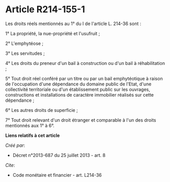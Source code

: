 # Article R214-155-1

Les droits réels mentionnés au 1° du I de l'article L. 214-36 sont : 

1° La propriété, la nue-propriété et l'usufruit ; 

2° L'emphytéose ; 

3° Les servitudes ; 

4° Les droits du preneur d'un bail à construction ou d'un bail à réhabilitation ; 

5° Tout droit réel conféré par un titre ou par un bail emphytéotique à raison de l'occupation d'une dépendance du domaine
public de l'Etat, d'une collectivité territoriale ou d'un établissement public sur les ouvrages, constructions et
installations de caractère immobilier réalisés sur cette dépendance ; 

6° Les autres droits de superficie ; 

7° Tout droit relevant d'un droit étranger et comparable à l'un des droits mentionnés aux 1° à 6°.

**Liens relatifs à cet article**

_Créé par_:

  - Décret n°2013-687 du 25 juillet 2013 - art. 8

_Cite_:

  - Code monétaire et financier - art. L214-36
